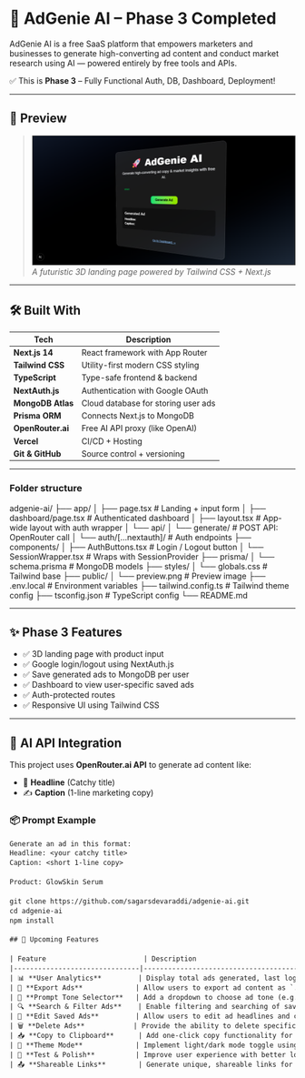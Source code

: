 # 🚀 AdGenie AI – Phase 3 Completed

AdGenie AI is a free SaaS platform that empowers marketers and businesses to generate high-converting ad content and conduct market research using AI — powered entirely by free tools and APIs.

✅ This is **Phase 3** – Fully Functional Auth, DB, Dashboard, Deployment!

---

## 📸 Preview

> ![Homepage Preview](./public/preview.png)  
> _A futuristic 3D landing page powered by Tailwind CSS + Next.js_

---

## 🛠️ Built With

| Tech             | Description                                |
|------------------|--------------------------------------------|
| **Next.js 14**   | React framework with App Router            |
| **Tailwind CSS** | Utility-first modern CSS styling           |
| **TypeScript**   | Type-safe frontend & backend               |
| **NextAuth.js**  | Authentication with Google OAuth           |
| **MongoDB Atlas**| Cloud database for storing user ads        |
| **Prisma ORM**   | Connects Next.js to MongoDB                |
| **OpenRouter.ai**| Free AI API proxy (like OpenAI)            |
| **Vercel**       | CI/CD + Hosting                            |
| **Git & GitHub** | Source control + versioning                |

---
### Folder structure
adgenie-ai/
├── app/
│   ├── page.tsx              # Landing + input form
│   ├── dashboard/page.tsx    # Authenticated dashboard
│   ├── layout.tsx            # App-wide layout with auth wrapper
│   └── api/
│       └── generate/         # POST API: OpenRouter call
│       └── auth/[...nextauth]/ # Auth endpoints
├── components/
│   ├── AuthButtons.tsx       # Login / Logout button
│   └── SessionWrapper.tsx    # Wraps with SessionProvider
├── prisma/
│   └── schema.prisma         # MongoDB models
├── styles/
│   └── globals.css           # Tailwind base
├── public/
│   └── preview.png           # Preview image
├── .env.local                # Environment variables
├── tailwind.config.ts        # Tailwind theme config
├── tsconfig.json             # TypeScript config
└── README.md

---
## ✨ Phase 3 Features

- ✅ 3D landing page with product input
- ✅ Google login/logout using NextAuth.js
- ✅ Save generated ads to MongoDB per user
- ✅ Dashboard to view user-specific saved ads
- ✅ Auth-protected routes
- ✅ Responsive UI using Tailwind CSS

---

## 🧠 AI API Integration

This project uses **OpenRouter.ai API** to generate ad content like:

- 🎯 **Headline** (Catchy title)
- ✍️ **Caption** (1-line marketing copy)

### 📦 Prompt Example
```txt
Generate an ad in this format:
Headline: <your catchy title>
Caption: <short 1-line copy>

Product: GlowSkin Serum

git clone https://github.com/sagarsdevaraddi/adgenie-ai.git
cd adgenie-ai
npm install

## 🔮 Upcoming Features

| Feature                        | Description                                                                                   |
|-------------------------------|-----------------------------------------------------------------------------------------------|
| 📊 **User Analytics**         | Display total ads generated, last login time, and most-used product on the user dashboard     |
| 📁 **Export Ads**             | Allow users to export ad content as `.txt` or `.pdf` files using `jsPDF` or similar tools     |
| 🧠 **Prompt Tone Selector**   | Add a dropdown to choose ad tone (e.g., Funny, Professional, Gen Z) and include it in prompts |
| 🔍 **Search & Filter Ads**    | Enable filtering and searching of saved ads by product name or date                          |
| 📝 **Edit Saved Ads**         | Allow users to edit ad headlines and captions directly from the dashboard                    |
| 🗑️ **Delete Ads**            | Provide the ability to delete specific ads from the user’s dashboard                         |
| 📥 **Copy to Clipboard**      | Add one-click copy functionality for ad content                                              |
| 🎨 **Theme Mode**             | Implement light/dark mode toggle using `next-themes`                                         |
| 🧪 **Test & Polish**          | Improve user experience with better loading states, error handling, and UI polish            |
| 📤 **Shareable Links**        | Generate unique, shareable links for each ad (optional)                                      |
